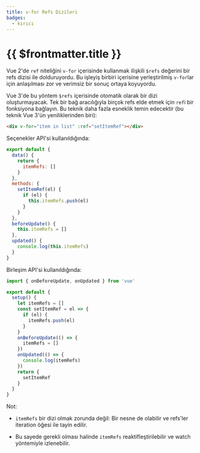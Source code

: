 ```yaml
---
title: v-for Refs Dizileri
badges:
  - kırıcı
---
```


# {{ $frontmatter.title }} <MigrationBadges :badges="$frontmatter.badges" />

Vue 2'de `ref` niteliğini `v-for` içerisinde kullanmak ilişkili `$refs` değerini bir refs dizisi ile dolduruyordu. Bu işleyiş birbiri içerisine yerleştirilmiş `v-for`lar için anlaşılması zor ve verimsiz bir sonuç ortaya koyuyordu.

Vue 3'de bu yöntem `$refs` içerisinde otomatik olarak bir dizi oluşturmayacak. Tek bir bağ aracılığıyla birçok refs elde etmek için `ref`i bir fonksiyona bağlayın. Bu teknik daha fazla esneklik temin edecektir (bu teknik Vue 3'ün yeniliklerinden biri):

```html
<div v-for="item in list" :ref="setItemRef"></div>
```

Seçenekler API'si kullanıldığında:

```js
export default {
  data() {
    return {
      itemRefs: []
    }
  },
  methods: {
    setItemRef(el) {
      if (el) {
        this.itemRefs.push(el)
      }
    }
  },
  beforeUpdate() {
    this.itemRefs = []
  },
  updated() {
    console.log(this.itemRefs)
  }
}
```

Birleşim API'si kullanıldığında:

```js
import { onBeforeUpdate, onUpdated } from 'vue'

export default {
  setup() {
    let itemRefs = []
    const setItemRef = el => {
      if (el) {
        itemRefs.push(el)
      }
    }
    onBeforeUpdate(() => {
      itemRefs = []
    })
    onUpdated(() => {
      console.log(itemRefs)
    })
    return {
      setItemRef
    }
  }
}
```

Not:

- `itemRefs` bir dizi olmak zorunda değil: Bir nesne de olabilir ve refs'ler iteration öğesi ile tayin edilir.

- Bu sayede gerekli olması halinde `itemRefs` reaktifleştirilebilir ve watch yöntemiyle izlenebilir.
